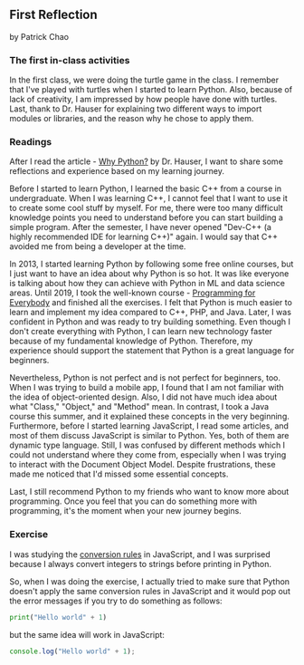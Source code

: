 ## First Reflection

by Patrick Chao

### The first in-class activities

In the first class, we were doing the turtle game in the class. I remember that I've played with turtles when I started to learn Python. Also, because of lack of creativity, I am impressed by how people have done with turtles. Last, thank to Dr. Hauser for explaining two different ways to import modules or libraries, and the reason why he chose to apply them. 

### Readings

After I read the article - [Why Python?](https://inf380p.github.io/reading/why-python.html) by Dr. Hauser, I want to share some reflections and experience based on my learning journey.

Before I started to learn Python, I learned the basic C++ from a course in undergraduate. When I was learning C++, I cannot feel that I want to use it to create some cool stuff by myself. For me, there were too many difficult knowledge points you need to understand before you can start building a simple program. After the semester, I have never opened "Dev-C++ (a highly recommended IDE for learning C++)" again. I would say that C++ avoided me from being a developer at the time.

In 2013, I started learning Python by following some free online courses, but I just want to have an idea about why Python is so hot. It was like everyone is talking about how they can achieve with Python in ML and data science areas. Until 2019, I took the well-known course - [Programming for Everybody](https://www.coursera.org/learn/python) and finished all the exercises. I felt that Python is much easier to learn and implement my idea compared to C++, PHP, and Java. Later, I was confident in Python and was ready to try building something. Even though I don't create everything with Python, I can learn new technology faster because of my fundamental knowledge of Python. Therefore, my experience should support the statement that Python is a great language for beginners.

Nevertheless, Python is not perfect and is not perfect for beginners, too. When I was trying to build a mobile app, I found that I am not familiar with the idea of object-oriented design. Also, I did not have much idea about what "Class," "Object," and "Method" mean. In contrast, I took a Java course this summer, and it explained these concepts in the very beginning. Furthermore, before I started learning JavaScript, I read some articles, and most of them discuss JavaScript is similar to Python. Yes, both of them are dynamic type language. Still, I was confused by different methods which I could not understand where they come from, especially when I was trying to interact with the Document Object Model. Despite frustrations, these made me noticed that I'd missed some essential concepts.

Last, I still recommend Python to my friends who want to know more about programming. Once you feel that you can do something more with programming, it's the moment when your new journey begins.

### Exercise

I was studying the [conversion rules](https://dmitripavlutin.com/javascriptss-addition-operator-demystified/) in JavaScript, and I was surprised because I always convert integers to strings before printing in Python. 

So, when I was doing the exercise, I actually tried to make sure that Python doesn't apply the same conversion rules in JavaScript and it would pop out the error messages if you try to do something as follows:

```python
print("Hello world" + 1)
```

but the same idea will work in JavaScript:

```javascript
console.log("Hello world" + 1);
```


